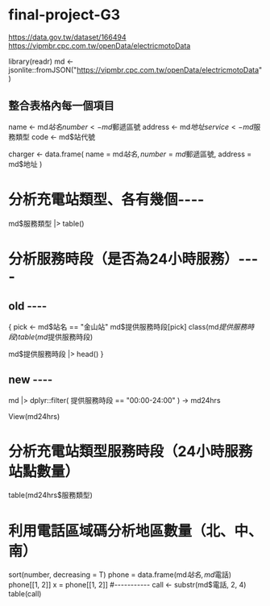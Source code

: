 # final-project-G3
https://data.gov.tw/dataset/166494
https://vipmbr.cpc.com.tw/openData/electricmotoData

library(readr)
md <- jsonlite::fromJSON("https://vipmbr.cpc.com.tw/openData/electricmotoData")

## 整合表格內每一個項目
name <- md$站名
number <- md$郵遞區號
address <- md$地址
service <- md$服務類型
code <- md$站代號

charger <- data.frame(
  name = md$站名,
  number = md$郵遞區號,
  address = md$地址
)

# 分析充電站類型、各有幾個----

md$服務類型 |>
  table()

# 分析服務時段（是否為24小時服務）----
## old ----
{
  pick <- md$站名 == "金山站"
  md$提供服務時段[pick]
  class(md$提供服務時段)
  table(md$提供服務時段)
  
  md$提供服務時段 |> head()
}
## new ----
md |>
  dplyr::filter(
    提供服務時段 == "00:00-24:00"
  ) -> md24hrs

View(md24hrs)

# 分析充電站類型服務時段（24小時服務站點數量）

table(md24hrs$服務類型)

# 利用電話區域碼分析地區數量（北、中、南）
sort(number, decreasing = T)
phone = data.frame(md$站名, md$電話)
phone[[1, 2]]
x = phone[[1, 2]]
#-----------
call <- substr(md$電話, 2, 4)
table(call)
